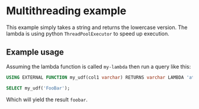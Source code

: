# Multithreading example

This example simply takes a string and returns the lowercase version.
The lambda is using python `ThreadPoolExecutor` to speed up execution.

## Example usage

Assuming the lambda function is called `my-lambda` then run a query like this:

```sql
USING EXTERNAL FUNCTION my_udf(col1 varchar) RETURNS varchar LAMBDA 'athena-test'

SELECT my_udf('FooBar');
```

Which will yield the result `foobar`.
